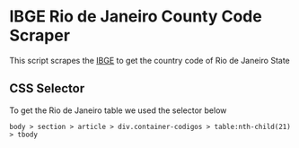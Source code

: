 # IBGE Rio de Janeiro County Code Scraper

This script scrapes the [IBGE](https://ibge.gov.br/explica/codigos-dos-municipios.php) to get the country code of Rio de Janeiro State

## CSS Selector

To get the Rio de Janeiro table we used the selector below

```
body > section > article > div.container-codigos > table:nth-child(21) > tbody
```


